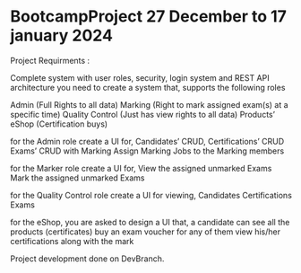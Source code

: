 # BootcampProject 27 December to 17 january 2024
Project Requirments :

Complete system with user roles, security, login system and REST API architecture 
you need to create a system that, supports the following roles 

Admin (Full Rights to all data) 
Marking (Right to mark assigned exam(s) at a specific time) 
Quality Control (Just has view rights to all data) 
Products’ eShop (Certification buys) 

for the Admin role create a UI for, 
Candidates’ CRUD, 
Certifications’ CRUD 
Exams’ CRUD with Marking 
Assign Marking Jobs to the Marking members 

for the Marker role create a UI for, 
View the assigned unmarked Exams 
Mark the assigned unmarked Exams 

for the Quality Control role create a UI for viewing, 
Candidates 
Certifications 
Exams 

for the eShop, you are asked to design a UI that, 
a candidate can see all the products (certificates) 
buy an exam voucher for any of them 
view his/her certifications along with the mark 

Project development done on DevBranch.

